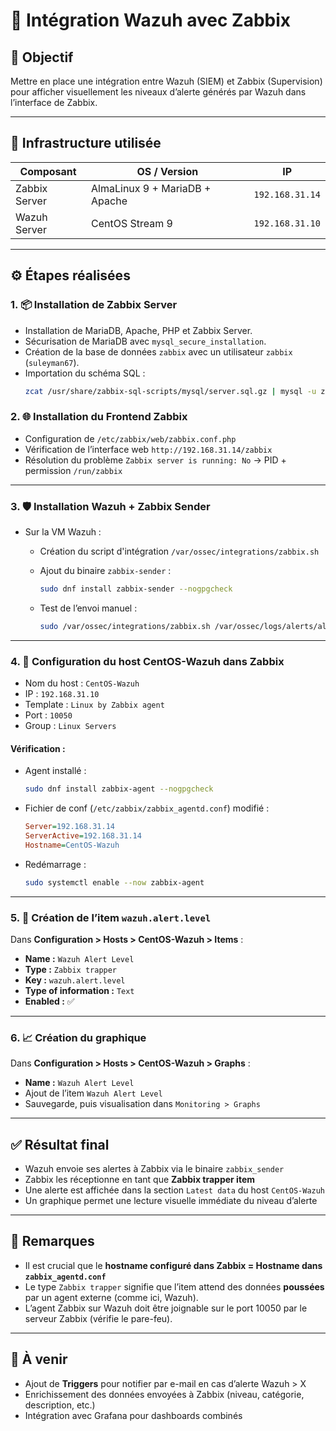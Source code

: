 
# 🔐 Intégration Wazuh avec Zabbix

## 📌 Objectif

Mettre en place une intégration entre Wazuh (SIEM) et Zabbix (Supervision) pour afficher visuellement les niveaux d’alerte générés par Wazuh dans l’interface de Zabbix.

---

## 🧱 Infrastructure utilisée

| Composant       | OS / Version        | IP                |
|------------------|----------------------|-------------------|
| Zabbix Server     | AlmaLinux 9 + MariaDB + Apache | `192.168.31.14` |
| Wazuh Server      | CentOS Stream 9     | `192.168.31.10`   |

---

## ⚙️ Étapes réalisées

### 1. 📦 Installation de Zabbix Server

- Installation de MariaDB, Apache, PHP et Zabbix Server.
- Sécurisation de MariaDB avec `mysql_secure_installation`.
- Création de la base de données `zabbix` avec un utilisateur `zabbix` (`suleyman67`).
- Importation du schéma SQL :
  ```bash
  zcat /usr/share/zabbix-sql-scripts/mysql/server.sql.gz | mysql -u zabbix -p zabbix
  ```

### 2. 🌐 Installation du Frontend Zabbix

- Configuration de `/etc/zabbix/web/zabbix.conf.php`
- Vérification de l’interface web `http://192.168.31.14/zabbix`
- Résolution du problème `Zabbix server is running: No` → PID + permission `/run/zabbix`

---

### 3. 🛡️ Installation Wazuh + Zabbix Sender

- Sur la VM Wazuh :
  - Création du script d'intégration `/var/ossec/integrations/zabbix.sh`
  - Ajout du binaire `zabbix-sender` :
    ```bash
    sudo dnf install zabbix-sender --nogpgcheck
    ```

  - Test de l’envoi manuel :
    ```bash
    sudo /var/ossec/integrations/zabbix.sh /var/ossec/logs/alerts/alerts.json
    ```

---

### 4. 📡 Configuration du host CentOS-Wazuh dans Zabbix

- Nom du host : `CentOS-Wazuh`
- IP : `192.168.31.10`
- Template : `Linux by Zabbix agent`
- Port : `10050`
- Group : `Linux Servers`

#### Vérification :

- Agent installé :
  ```bash
  sudo dnf install zabbix-agent --nogpgcheck
  ```
- Fichier de conf (`/etc/zabbix/zabbix_agentd.conf`) modifié :
  ```ini
  Server=192.168.31.14
  ServerActive=192.168.31.14
  Hostname=CentOS-Wazuh
  ```
- Redémarrage :
  ```bash
  sudo systemctl enable --now zabbix-agent
  ```

---

### 5. 🧩 Création de l’item `wazuh.alert.level`

Dans **Configuration > Hosts > CentOS-Wazuh > Items** :

- **Name :** `Wazuh Alert Level`
- **Type :** `Zabbix trapper`
- **Key :** `wazuh.alert.level`
- **Type of information :** `Text`
- **Enabled :** ✅

---

### 6. 📈 Création du graphique

Dans **Configuration > Hosts > CentOS-Wazuh > Graphs** :

- **Name :** `Wazuh Alert Level`
- Ajout de l’item `Wazuh Alert Level`
- Sauvegarde, puis visualisation dans `Monitoring > Graphs`

---

## ✅ Résultat final

- Wazuh envoie ses alertes à Zabbix via le binaire `zabbix_sender`
- Zabbix les réceptionne en tant que **Zabbix trapper item**
- Une alerte est affichée dans la section `Latest data` du host `CentOS-Wazuh`
- Un graphique permet une lecture visuelle immédiate du niveau d’alerte

---

## 🧠 Remarques

- Il est crucial que le **hostname configuré dans Zabbix = Hostname dans `zabbix_agentd.conf`**
- Le type `Zabbix trapper` signifie que l’item attend des données **poussées** par un agent externe (comme ici, Wazuh).
- L’agent Zabbix sur Wazuh doit être joignable sur le port 10050 par le serveur Zabbix (vérifie le pare-feu).

---

## 📎 À venir

- Ajout de **Triggers** pour notifier par e-mail en cas d’alerte Wazuh > X
- Enrichissement des données envoyées à Zabbix (niveau, catégorie, description, etc.)
- Intégration avec Grafana pour dashboards combinés


